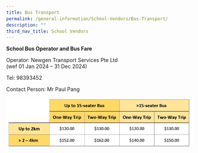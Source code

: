 ```yaml
---
title: Bus Transport
permalink: /general-information/School-Vendors/Bus-Transport/
description: ""
third_nav_title: School Vendors
---
```

****School Bus Operator and Bus Fare****

Operator: Newgen Transport Services Pte Ltd <br>(wef 01 Jan 2024 – 31 Dec 2024)

Tel: 98393452

Contact Person: Mr Paul Pang

![](/images/School%20Administration/School%20vendors/bus%20fare.jpg)